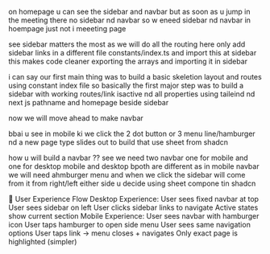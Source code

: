 on homepage u can see the sidebar and navbar but as soon as u jump in the meeting there no sidebar nd navbar 
so w eneed sidebar nd navbar in hoempage just  not i meeeting page


see sidebar matters the most as we will do all the routing here only 
add sidebar links in a different file constants/index.ts and import this at sidebar 
this makes code cleaner exporting the arrays and importing it in sidebar 



i can say our first main thing was to build a basic skeletion layout and routes using constant index file 
so basically the first major step was to build a sidebar with working routes/link isactive nd all properties using taileind nd next js pathname and homepage beside sidebar 

now we will move ahead to make navbar


bbai u see in mobile ki we click the 2 dot button or 3 menu line/hamburger  nd a new page type slides out to build that use sheet from shadcn


how u will build a navbar ?? see we need two navbar one for mobile and one for desktop 
mobile and desktop bpoth are different 
as in mobile navbar we will need  ahmburger menu and when we click the sidebar will come from it  from right/left either side u decide using sheet compone tin shadcn 

🔄 User Experience Flow
Desktop Experience:
User sees fixed navbar at top
User sees sidebar on left
User clicks sidebar links to navigate
Active states show current section
Mobile Experience:
User sees navbar with hamburger icon
User taps hamburger to open side menu
User sees same navigation options
User taps link → menu closes + navigates
Only exact page is highlighted (simpler)
